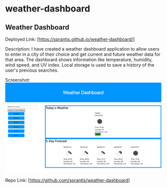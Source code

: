 # weather-dashboard
## Weather Dashboard

Deployed Link:
[https://sprantis.github.io/weather-dashboard/]

Description:
I have created a weather dashboard application to allow users to enter in a city of their choice and get current and future weather data for that area. The dashboard shows information like temperature, humidity, wind speed, and UV index. Local storage is used to save a history of the user's previous searches.

Screenshot:
![Weather Dashboard Screenshot](./assets/images/weather-dashboard.png)

Repo Link:
[https://github.com/sprantis/weather-dashboard]